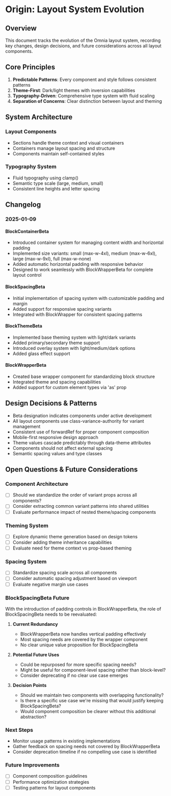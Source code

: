 # Origin: Layout System Evolution

## Overview
This document tracks the evolution of the Omnia layout system, recording key changes, design decisions, and future considerations across all layout components.

## Core Principles
1. **Predictable Patterns**: Every component and style follows consistent patterns
2. **Theme-First**: Dark/light themes with inversion capabilities
3. **Typography-Driven**: Comprehensive type system with fluid scaling
4. **Separation of Concerns**: Clear distinction between layout and theming

## System Architecture

### Layout Components
- Sections handle theme context and visual containers
- Containers manage layout spacing and structure
- Components maintain self-contained styles

### Typography System
- Fluid typography using clamp()
- Semantic type scale (large, medium, small)
- Consistent line heights and letter spacing

## Changelog

### 2025-01-09
#### BlockContainerBeta
- Introduced container system for managing content width and horizontal padding
- Implemented size variants: small (max-w-4xl), medium (max-w-6xl), large (max-w-9xl), full (max-w-none)
- Added automatic horizontal padding with responsive behavior
- Designed to work seamlessly with BlockWrapperBeta for complete layout control

#### BlockSpacingBeta
- Initial implementation of spacing system with customizable padding and margin
- Added support for responsive spacing variants
- Integrated with BlockWrapper for consistent spacing patterns

#### BlockThemeBeta
- Implemented base theming system with light/dark variants
- Added primary/secondary theme support
- Introduced overlay system with light/medium/dark options
- Added glass effect support

#### BlockWrapperBeta
- Created base wrapper component for standardizing block structure
- Integrated theme and spacing capabilities
- Added support for custom element types via 'as' prop

## Design Decisions & Patterns
- Beta designation indicates components under active development
- All layout components use class-variance-authority for variant management
- Consistent use of forwardRef for proper component composition
- Mobile-first responsive design approach
- Theme values cascade predictably through data-theme attributes
- Components should not affect external spacing
- Semantic spacing values and type classes

## Open Questions & Future Considerations

### Component Architecture
- [ ] Should we standardize the order of variant props across all components?
- [ ] Consider extracting common variant patterns into shared utilities
- [ ] Evaluate performance impact of nested theme/spacing components

### Theming System
- [ ] Explore dynamic theme generation based on design tokens
- [ ] Consider adding theme inheritance capabilities
- [ ] Evaluate need for theme context vs prop-based theming

### Spacing System
- [ ] Standardize spacing scale across all components
- [ ] Consider automatic spacing adjustment based on viewport
- [ ] Evaluate negative margin use cases

### BlockSpacingBeta Future
With the introduction of padding controls in BlockWrapperBeta, the role of BlockSpacingBeta needs to be reevaluated:

1. **Current Redundancy**
   - BlockWrapperBeta now handles vertical padding effectively
   - Most spacing needs are covered by the wrapper component
   - No clear unique value proposition for BlockSpacingBeta

2. **Potential Future Uses**
   - Could be repurposed for more specific spacing needs?
   - Might be useful for component-level spacing rather than block-level?
   - Consider deprecating if no clear use case emerges

3. **Decision Points**
   - Should we maintain two components with overlapping functionality?
   - Is there a specific use case we're missing that would justify keeping BlockSpacingBeta?
   - Would component composition be clearer without this additional abstraction?

### Next Steps
- Monitor usage patterns in existing implementations
- Gather feedback on spacing needs not covered by BlockWrapperBeta
- Consider deprecation timeline if no compelling use case is identified

### Future Improvements
- [ ] Component composition guidelines
- [ ] Performance optimization strategies
- [ ] Testing patterns for layout components
